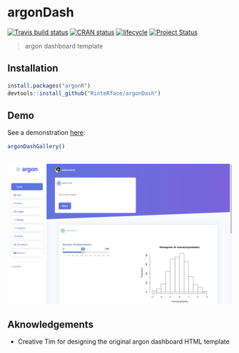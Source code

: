 # argonDash

[![Travis build status](https://travis-ci.org/RinteRface/argonDash.svg?branch=master)](https://travis-ci.org/RinteRface/argonDash)
[![CRAN status](https://www.r-pkg.org/badges/version/argonDash)](https://cran.r-project.org/package=argonDash)
[![lifecycle](https://img.shields.io/badge/lifecycle-maturing-ff69b4.svg)](https://www.tidyverse.org/lifecycle/#maturing)
[![Project Status](http://www.repostatus.org/badges/latest/wip.svg)](http://www.repostatus.org/#wip)

> argon dashboard template

## Installation

```r
install.packages("argonR")
devtools::install_github("RinteRface/argonDash")
```

## Demo

See a demonstration [here](http://130.60.24.205/argonDash/):

```r
argonDashGallery()
```

<br>
<a href="http://130.60.24.205/argonDash/" target="_blank"><img src="man/figures/argonDashDemo.png"></a>

## Aknowledgements

* Creative Tim for designing the original argon dashboard HTML template